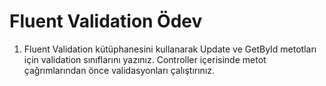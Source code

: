 # Fluent Validation Ödev
1. Fluent Validation kütüphanesini kullanarak Update ve GetById metotları için validation sınıflarını yazınız. Controller içerisinde metot çağrımlarından önce validasyonları çalıştırınız. 